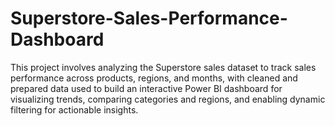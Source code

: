 # Superstore-Sales-Performance-Dashboard
This project involves analyzing the Superstore sales dataset to track sales performance across products, regions, and months, with cleaned and prepared data used to build an interactive Power BI dashboard for visualizing trends, comparing categories and regions, and enabling dynamic filtering for actionable insights.
